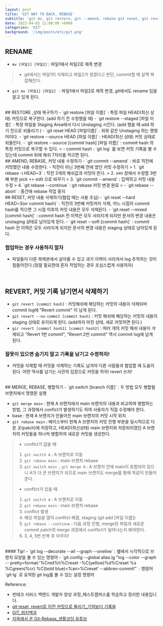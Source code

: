 ```yaml
---
layout: post
title: 'GIT WAY TO BACK, REBASE'
subtitle: 'git mv, git restore, git --amend, rebase git reset, git revert, git rebase'
date: 2022-04-02 12:00:00 +0900
categories: 'GIT'
background: '/img/posts/etc/git.png'
---
```


## RENAME

- `mv [파일1] [파일2]` : 파일1에서 파일2로 제목 변경
> - git에서는 파일1이 삭제되고 파일2가 생겼다고 판단, commit할 때 살짝 복잡해진다.
- `git mv [파일1] [파일2] ` : 파일1에서 파일2로 제목 변경, git에서도 rename 임을 알고 있게 된다. 

<br>
## RESTORE ,상태 복구하기
- `git restore [파일 이름]` : 특정 파일 HEAD(최신 상태) 커밋으로 복구한다. (add 하기 전 수정했을 때)
- `git restore --staged [파일 이름]` : 특정 파일을 Staging Area에서 다시 Unstaging 시킨다. (add 했을 때  add 하기 전으로 되돌리기 )
- `git reset HEAD [파일이름]` : 위와 같은 Unstaging 하는 명령어이다.
- `git restore --source HEAD [파일 이름]` : HEAD(최신 상태) 커밋 상태로 되돌린다.
- `git restore --source [commit hash] [파일 이름]` : commit hash 의 특정 커밋으로 복구할 수 있다.
> - commit hash : `git log` 를 보면 커밋 기록을 볼 수 있는데 commit 뒤에 해쉬 7자리를 적으면 된다. 

<br>
## AMEND, REBASE, 커밋 내용 수정하기
- `git commit --amend` : 바로 직전에 커밋했던 내용 수정한다.
- 직전이 아닌 3번째 전에 썼던 커밋 수정하기
> 1. `git rebase -i HEAD~3` : 직전 3개의 해쉬값과 커밋이 뜬다. 
> 2. vim 창에서 수정할 3번째 부분 pick >> edit 으로 바꾸기
> 3. `git commit --amend` : 입력하고 커밋 내용 수정
> 4. `git rebase --continue` :  git rebase 커밋 변경 완료
> - `git rebase --abort` : 중간에 rebase 작업 중지


<br>
## RESET, 커밋 내용 삭제하기(협업 때는 사용 조심)
-  `git reset --hard HEAD~3(or commit hash)` : 직전의 3번째 커밋까지 삭제, 어느 시점의 commit hash를 적으면 그 시점 이후의 커밋 내용은 모두 삭제된다.
- `git reset --mixed [commit hash]` : commit hash 전 이력은 모두 사라지게 되지만 문서의 변경 내용은 unstaging 상태로 남아있게 된다. 
- `git reset --soft [commit hash]` : commit hash 전 이력은 모두 사라지게 되지만 문서의 변경 내용은 staging 상태로 남아있게 된다.
 
### 협업하는 경우 사용하지 말자
- 파일들이 다른 복제본에서 살아올 수 있고 과거 이력이 사라져서 log 추적하는 것이 힘들어진다.(정말 필요한데 혼자 작업하는 경우 조심스럽게 사용하자)

<br>

## REVERT, 커밋 기록 남기면서 삭제하기
- `git revert [commit hash]` : 커밋해쉬에 해당하는 커밋의 내용이 삭제되며 commit log에 "Revert commit" 이 남게 된다. 
- `git revert --no-commit [commit hash]` :  커밋 해쉬에 해당하는 커밋의 내용이 staging 상태로 유지되게 된다. (add까지 마친 상태, 새로 커밋하면 된다.)
- `gir revert [commit hash1] [commit hash2]` : 여러 개의 커밋 해쉬 내용이 삭제되고 "Revert 1번 commit", "Revert 2번 commit" 역시 commit log에 남게 된다. 

### 잘못이 있으면 숨기지 말고 기록을 남기고 수정하자!
- 커밋을 삭제할 때 커밋을 삭제하는 기록도 남겨야 다른 사람들과 협업할 때 도움이 된다. 어떤 역사를 남기는 사관의 입장으로 커밋을 하자! revert 쓰자!

<BR>
## MERGE, REBASE, 병합하기
- `git switch [branch 이름]` : 두 방법 모두 병합될 브랜치에서 명령문 실행

- `git merge main` : 현재 A 브랜치에서 main 브랜치의 내용과 비교하여 병합하는 방법, 그 과정에서 conflct가 발생하기도 하여 사용자가 직접 수정해야 한다. 
-  base : 현재 A 브랜치가 만들어진 main 브랜치의 커밋 시작 위치
- `git rebase main` : 베이스부터 현재 A 브랜치의 커밋 진행 부분을 일시적으로 다른 곳(patch)에 저장하고, HEAD(최신상태) main 브랜치와 저장되어졌던 A 브랜치의 커밋들을 하나씩 병합하여 새로운 커밋을 생성한다.   
> - conflct가 없을 때
> 1. `git switch A` : A 브랜치로 이동
> 2. `git rebase main` : main 브랜치 rebase
> 3. `git switch main `, `git merge A` : A 브랜치 안에 main이 포함되어 있으니 A가 더 큰 브랜치가 되므로 main 브랜치도 merge를 통해 똑같이 만들어준다. 
> - conflict가 있을 때
> 1. `git switch A` : A 브랜치로 이동
> 2. `git rebase main` : main 브랜치 rebase
> 3. conflict 발생
> 4. 해당 파일을 열어 conflict 해결, staging (git add [파일 이름])
> 5. `git rebase --continue` : 다음 과정 진행, merge된 파일과 새로운 commit patch의 merge 과정에서 conflict가 일어나는지 봐야한다.
> 6. 3, 4, 5번 반복 후 마무리!

<br>
#### Tip!
- `git log --decorate --all --graph --oneline` : 쉘에서 시각적으로 브랜치 모양을 볼 수 있는 명령어 
- `git config --global alias.lg "log --color --graph --
pretty=format:'%Cred%h%Creset -%C(yellow)%d%Creset %s %Cgreen(%cr)
%C(bold blue)<%an>%Creset' --abbrev-commit"` : 명령어 `git lg` 로 요약된 git log를 볼 수 있는 설정 명령어

<br>

Reference:
- 핀테크 서비스 백엔드 개발자 양성 과정_패스트캠퍼스를 학습하고 정리한 내용입니다.
- [git reset, revert로 이전 커밋으로 돌리기_기억보다 기록을](https://kyounghwan01.github.io/blog/etc/git/git-reset-revert/#%E1%84%8B%E1%85%B5-%E1%84%8C%E1%85%A1%E1%86%A8%E1%84%8B%E1%85%A5%E1%86%B8%E1%84%8B%E1%85%B3%E1%86%AF-%E1%84%92%E1%85%A1%E1%84%82%E1%85%B3%E1%86%AB-%E1%84%8B%E1%85%B5%E1%84%8B%E1%85%B2)
- [GIT_위키백과](https://ko.wikipedia.org/wiki/%EA%B9%83_(%EC%86%8C%ED%94%84%ED%8A%B8%EC%9B%A8%EC%96%B4))
- [지옥에서 온 Git-Rebase_생활코딩 유튜브](https://www.youtube.com/watch?v=VPb-MKwowHY)